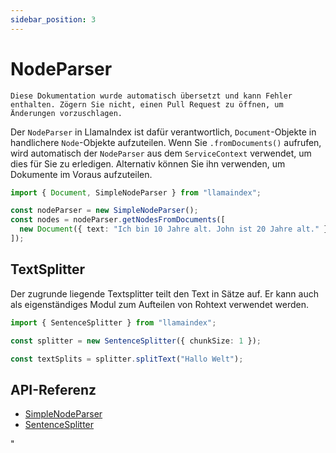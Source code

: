 ```yaml
---
sidebar_position: 3
---
```


# NodeParser

`Diese Dokumentation wurde automatisch übersetzt und kann Fehler enthalten. Zögern Sie nicht, einen Pull Request zu öffnen, um Änderungen vorzuschlagen.`

Der `NodeParser` in LlamaIndex ist dafür verantwortlich, `Document`-Objekte in handlichere `Node`-Objekte aufzuteilen. Wenn Sie `.fromDocuments()` aufrufen, wird automatisch der `NodeParser` aus dem `ServiceContext` verwendet, um dies für Sie zu erledigen. Alternativ können Sie ihn verwenden, um Dokumente im Voraus aufzuteilen.

```typescript
import { Document, SimpleNodeParser } from "llamaindex";

const nodeParser = new SimpleNodeParser();
const nodes = nodeParser.getNodesFromDocuments([
  new Document({ text: "Ich bin 10 Jahre alt. John ist 20 Jahre alt." }),
]);
```

## TextSplitter

Der zugrunde liegende Textsplitter teilt den Text in Sätze auf. Er kann auch als eigenständiges Modul zum Aufteilen von Rohtext verwendet werden.

```typescript
import { SentenceSplitter } from "llamaindex";

const splitter = new SentenceSplitter({ chunkSize: 1 });

const textSplits = splitter.splitText("Hallo Welt");
```

## API-Referenz

- [SimpleNodeParser](../../api/classes/SimpleNodeParser.md)
- [SentenceSplitter](../../api/classes/SentenceSplitter.md)

"
